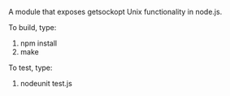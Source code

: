 A module that exposes getsockopt Unix functionality in node.js.

To build, type:

1. npm install
2. make

To test, type:

1. nodeunit test.js
